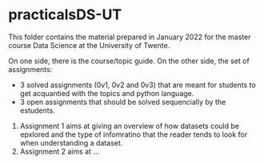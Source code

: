 # practicalsDS-UT

This folder contains the material prepared in January 2022 for the master course Data Science at the University of Twente.

On one side, there is the course/topic guide. 
On the other side, the set of assignments:

- 3 solved assignments (0v1, 0v2 and 0v3) that are meant for students to get acquantied with the topics and python language.
- 3 open assignments that should be solved sequencially by the estudents.
1) Assignment 1 aims at giving an overview of how datasets could be epxlored and the type of infomratino that the reader tends to look for when understanding a dataset. 
2) Assignment 2 aims at ...
